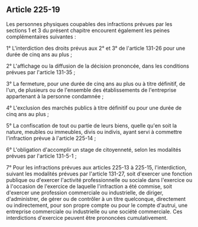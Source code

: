 Article 225-19
----
Les personnes physiques coupables des infractions prévues par les sections 1 et
3 du présent chapitre encourent également les peines complémentaires suivantes :

1° L'interdiction des droits prévus aux 2° et 3° de l'article 131-26 pour une
durée de cinq ans au plus ;

2° L'affichage ou la diffusion de la décision prononcée, dans les conditions
prévues par l'article 131-35 ;

3° La fermeture, pour une durée de cinq ans au plus ou à titre définitif, de
l'un, de plusieurs ou de l'ensemble des établissements de l'entreprise
appartenant à la personne condamnée ;

4° L'exclusion des marchés publics à titre définitif ou pour une durée de cinq
ans au plus ;

5° La confiscation de tout ou partie de leurs biens, quelle qu'en soit la
nature, meubles ou immeubles, divis ou indivis, ayant servi à commettre
l'infraction prévue à l'article 225-14 ;

6° L'obligation d'accomplir un stage de citoyenneté, selon les modalités prévues
par l'article 131-5-1 ;

7° Pour les infractions prévues aux articles 225-13 à 225-15, l'interdiction,
suivant les modalités prévues par l'article 131-27, soit d'exercer une fonction
publique ou d'exercer l'activité professionnelle ou sociale dans l'exercice ou à
l'occasion de l'exercice de laquelle l'infraction a été commise, soit d'exercer
une profession commerciale ou industrielle, de diriger, d'administrer, de gérer
ou de contrôler à un titre quelconque, directement ou indirectement, pour son
propre compte ou pour le compte d'autrui, une entreprise commerciale ou
industrielle ou une société commerciale. Ces interdictions d'exercice peuvent
être prononcées cumulativement.
